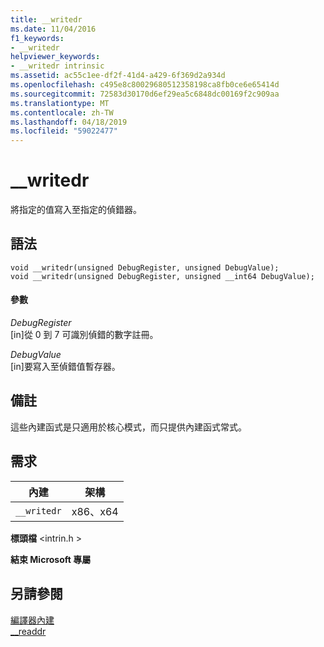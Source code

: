 ```yaml
---
title: __writedr
ms.date: 11/04/2016
f1_keywords:
- __writedr
helpviewer_keywords:
- __writedr intrinsic
ms.assetid: ac55c1ee-df2f-41d4-a429-6f369d2a934d
ms.openlocfilehash: c495e8c80029680512358198ca8fb0ce6e65414d
ms.sourcegitcommit: 72583d30170d6ef29ea5c6848dc00169f2c909aa
ms.translationtype: MT
ms.contentlocale: zh-TW
ms.lasthandoff: 04/18/2019
ms.locfileid: "59022477"
---
```

# <a name="writedr"></a>__writedr

將指定的值寫入至指定的偵錯器。

## <a name="syntax"></a>語法

```
void __writedr(unsigned DebugRegister, unsigned DebugValue);
void __writedr(unsigned DebugRegister, unsigned __int64 DebugValue);
```

#### <a name="parameters"></a>參數

*DebugRegister*<br/>
[in]從 0 到 7 可識別偵錯的數字註冊。

*DebugValue*<br/>
[in]要寫入至偵錯值暫存器。

## <a name="remarks"></a>備註

這些內建函式是只適用於核心模式，而只提供內建函式常式。

## <a name="requirements"></a>需求

|內建|架構|
|---------------|------------------|
|`__writedr`|x86、x64|

**標頭檔** \<intrin.h >

**結束 Microsoft 專屬**

## <a name="see-also"></a>另請參閱

[編譯器內建](../intrinsics/compiler-intrinsics.md)<br/>
[__readdr](../intrinsics/readdr.md)